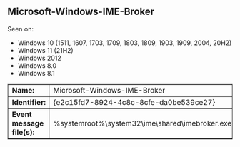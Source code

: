 ## Microsoft-Windows-IME-Broker

Seen on:
* Windows 10 (1511, 1607, 1703, 1709, 1803, 1809, 1903, 1909, 2004, 20H2)
* Windows 11 (21H2)
* Windows 2012
* Windows 8.0
* Windows 8.1

<table border="1" class="docutils">
  <tbody>
    <tr>
      <td><b>Name:</b></td>
      <td>Microsoft-Windows-IME-Broker</td>
    </tr>
    <tr>
      <td><b>Identifier:</b></td>
      <td>{e2c15fd7-8924-4c8c-8cfe-da0be539ce27}</td>
    </tr>
    <tr>
      <td><b>Event message file(s):</b></td>
      <td>%systemroot%\system32\ime\shared\imebroker.exe</td>
    </tr>
  </tbody>
</table>

&nbsp;

